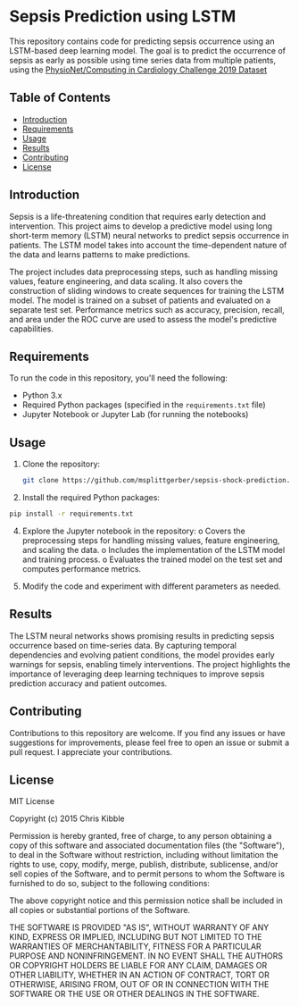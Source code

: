 # Sepsis Prediction using LSTM

This repository contains code for predicting sepsis occurrence using an LSTM-based deep learning model. The goal is to predict the occurrence of sepsis as early as possible using time series data from multiple patients, using the [PhysioNet/Computing in Cardiology Challenge 2019 Dataset](https://physionet.org/content/challenge-2019/1.0.0/)

## Table of Contents

- [Introduction](#introduction)
- [Requirements](#requirements)
- [Usage](#usage)
- [Results](#results)
- [Contributing](#contributing)
- [License](#license)

## Introduction

Sepsis is a life-threatening condition that requires early detection and intervention. This project aims to develop a predictive model using long short-term memory (LSTM) neural networks to predict sepsis occurrence in patients. The LSTM model takes into account the time-dependent nature of the data and learns patterns to make predictions.

The project includes data preprocessing steps, such as handling missing values, feature engineering, and data scaling. It also covers the construction of sliding windows to create sequences for training the LSTM model. The model is trained on a subset of patients and evaluated on a separate test set. Performance metrics such as accuracy, precision, recall, and area under the ROC curve are used to assess the model's predictive capabilities.

## Requirements

To run the code in this repository, you'll need the following:

- Python 3.x
- Required Python packages (specified in the `requirements.txt` file)
- Jupyter Notebook or Jupyter Lab (for running the notebooks)

## Usage

1. Clone the repository:

   ```bash
   git clone https://github.com/msplittgerber/sepsis-shock-prediction.git
   ````
2.	Install the required Python packages:
   
  ```bash
  pip install -r requirements.txt
  ```
4.	Explore the Jupyter notebook in the repository:
o	Covers the preprocessing steps for handling missing values, feature engineering, and scaling the data.
o	Includes the implementation of the LSTM model and training process.
o	Evaluates the trained model on the test set and computes performance metrics.

3.	Modify the code and experiment with different parameters as needed.

## Results

The LSTM neural networks shows promising results in predicting sepsis occurrence based on time-series data. By capturing temporal dependencies and evolving patient conditions, the model provides early warnings for sepsis, enabling timely interventions. The project highlights the importance of leveraging deep learning techniques to improve sepsis prediction accuracy and patient outcomes.

## Contributing

Contributions to this repository are welcome. If you find any issues or have suggestions for improvements, please feel free to open an issue or submit a pull request. I appreciate your contributions.

## License

MIT License

Copyright (c) 2015 Chris Kibble

Permission is hereby granted, free of charge, to any person obtaining a copy of this software and associated documentation files (the "Software"), to deal in the Software without restriction, including without limitation the rights to use, copy, modify, merge, publish, distribute, sublicense, and/or sell copies of the Software, and to permit persons to whom the Software is furnished to do so, subject to the following conditions:

The above copyright notice and this permission notice shall be included in all copies or substantial portions of the Software.

THE SOFTWARE IS PROVIDED "AS IS", WITHOUT WARRANTY OF ANY KIND, EXPRESS OR IMPLIED, INCLUDING BUT NOT LIMITED TO THE WARRANTIES OF MERCHANTABILITY, FITNESS FOR A PARTICULAR PURPOSE AND NONINFRINGEMENT. IN NO EVENT SHALL THE AUTHORS OR COPYRIGHT HOLDERS BE LIABLE FOR ANY CLAIM, DAMAGES OR OTHER LIABILITY, WHETHER IN AN ACTION OF CONTRACT, TORT OR OTHERWISE, ARISING FROM, OUT OF OR IN CONNECTION WITH THE SOFTWARE OR THE USE OR OTHER DEALINGS IN THE SOFTWARE.
